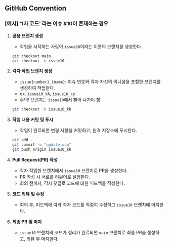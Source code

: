 ## GitHub Convention

### [예시] '1차 코드' 라는 이슈 #10이 존재하는 경우

1. **공용 브랜치 생성**
   - 작업을 시작하는 사람이 `issue10`이라는 이름의 브랜치를 생성한다.

   ```bash
   git checkout main
   git checkout -b issue10
   ```

2. **각자 작업 브랜치 생성**
   - `issue{number}_{name}`: 이슈 번호와 각자 자신의 이니셜을 포함한 브랜치를 생성하여 작업한다.
   - ex. `issue10_kh`, `issue10_cy`
   - 주의! 브랜치는 `issue10`에서 뻗어 나가야 함

   ```bash
   git checkout -b issue10_kh
   ```

3. **작업 내용 커밋 및 푸시**
   - 작업이 완료되면 변경 사항을 커밋하고, 원격 저장소에 푸시한다.
   ```bash
   git add .
   git commit -m "update ooo"
   git push origin issue10_kh
   ```

4. **Pull Request(PR) 작성**
   - 각자 작업한 브랜치에서 `issue10` 브랜치로 PR을 생성한다. 
   - PR 작성 시 서로를 리뷰어로 설정한다.
   - 회의 전까지, 각자 댓글로 코드에 대한 피드백을 작성한다.

5. **코드 리뷰 및 수정**
   - 회의 후, 피드백에 따라 각자 코드를 적절히 수정하고 `issue10` 브랜치에 머지한다.

6. **최종 PR 및 머지**
   - `issue10` 브랜치의 코드가 정리가 완료되면 `main` 브랜치로 최종 PR을 생성하고, 리뷰 후 머지한다.
